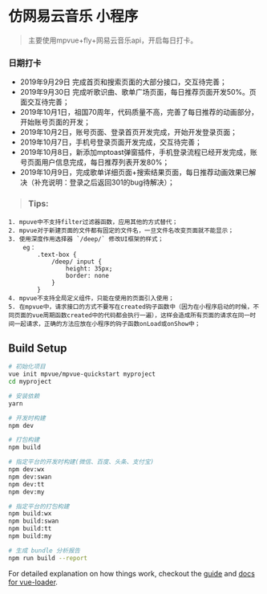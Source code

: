 # 仿网易云音乐 小程序

> 主要使用mpvue+fly+网易云音乐api，开启每日打卡。

### 日期打卡
- 2019年9月29日 完成首页和搜索页面的大部分接口，交互待完善；
- 2019年9月30日 完成听歌识曲、歌单广场页面，每日推荐页面开发50%。页面交互待完善；
- 2019年10月1日，祖国70周年，代码质量不高，完善了每日推荐的动画部分，开始账号页面的开发；
- 2019年10月2日，账号页面、登录首页开发完成，开始开发登录页面；
- 2019年10月7日，手机号登录页面开发完成，交互待完善；
- 2019年10月8日，新添加mptoast弹窗插件，手机登录流程已经开发完成，账号页面用户信息完成，每日推荐列表开发80%；
- 2019年10月9日，完成歌单详细页面+搜索结果页面，每日推荐动画效果已解决（补充说明：登录之后返回301的bug待解决）；

> ### Tips:
    1. mpuve中不支持filter过滤器函数，应用其他的方式替代；
    2. mpvue对于新建页面的文件都有固定的文件名，一旦文件名改变页面就不能显示；
    3. 使用深度作用选择器 `/deep/` 修改UI框架的样式；
        eg：
            .text-box {
                /deep/ input {
                    height: 35px;
                    border: none
                }
            } 
    4. mpvue不支持全局定义组件，只能在使用的页面引入使用；
    5. 在mpvue中，请求接口的方式不要写在created钩子函数中（因为在小程序启动的时候，不同页面的vue周期函数created中的代码都会执行一遍），这样会造成所有页面的请求在同一时间一起请求，正确的方法应放在小程序的钩子函数onLoad或onShow中；


## Build Setup

``` bash
# 初始化项目
vue init mpvue/mpvue-quickstart myproject
cd myproject

# 安装依赖
yarn

# 开发时构建
npm dev

# 打包构建
npm build

# 指定平台的开发时构建(微信、百度、头条、支付宝)
npm dev:wx
npm dev:swan
npm dev:tt
npm dev:my

# 指定平台的打包构建
npm build:wx
npm build:swan
npm build:tt
npm build:my

# 生成 bundle 分析报告
npm run build --report
```

For detailed explanation on how things work, checkout the [guide](http://vuejs-templates.github.io/webpack/) and [docs for vue-loader](http://vuejs.github.io/vue-loader).
